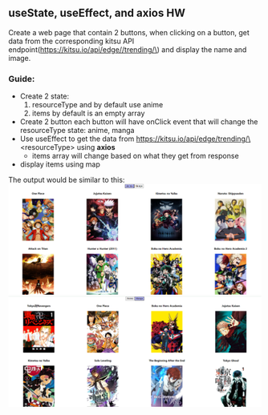 ## useState, useEffect, and axios HW

Create a web page that contain 2 buttons, when clicking on a button, get data from the corresponding kitsu API endpoint(https://kitsu.io/api/edge//trending/\<resourceType>) and display the name and image.

### Guide: 
* Create 2 state: 
    1. resourceType and by default use anime
    2. items by default is an empty array 
* Create 2 button each button will have onClick event that will change the resourceType state: anime, manga
* Use useEffect to get the data from https://kitsu.io/api/edge/trending/\<resourceType\> using **axios**
    * items array will change based on what they get from response 
* display items using map

The output would be similar to this:
![anime](anime.png)
![manga](manga.png)
